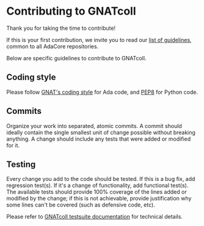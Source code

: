 Contributing to GNATcoll
========================

Thank you for taking the time to contribute!

If this is your first contribution, we invite you to read our [list of
guidelines](https://github.com/AdaCore/contributing-howto), common to all
AdaCore repositories.

Below are specific guidelines to contribute to GNATcoll.

Coding style
------------

Please follow [GNAT's coding style](https://gcc.gnu.org/onlinedocs/gnat-style/)
for Ada code, and [PEP8](https://www.python.org/dev/peps/pep-0008/) for Python
code.

Commits
-------

Organize your work into separated, atomic commits. A commit should
ideally contain the single smallest unit of change possible without breaking
anything. A change should include any tests that were added or modified for it.

Testing
-------

Every change you add to the code should be tested. If this is a bug fix, add
regression test(s). If it's a change of functionality, add functional test(s).
The available tests should provide 100% coverage of the lines added or modified
by the change; if this is not achievable, provide justification why some lines
can't be covered (such as defensive code, etc).

Please refer to [GNATcoll testsuite documentation](testsuite/README.md) for
technical details.
